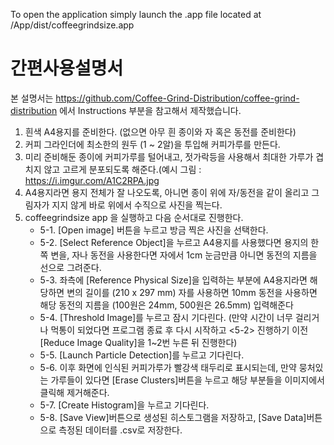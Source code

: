 To open the application simply launch the .app file located at /App/dist/coffeegrindsize.app

# 간편사용설명서
본 설명서는 https://github.com/Coffee-Grind-Distribution/coffee-grind-distribution 에서 Instructions 부분을 참고해서 제작했습니다.

1. 흰색 A4용지를 준비한다. (없으면 아무 흰 종이와 자 혹은 동전를 준비한다)
2. 커피 그라인더에 최소한의 원두 (1 ~ 2알)을 투입해 커피가루를 만든다.
3. 미리 준비해둔 종이에 커피가루를 털어내고, 젓가락등을 사용해서 최대한 가루가 겹치지 않고 고르게 분포되도록 해준다.(예시 그림 : https://i.imgur.com/A1C2RPA.jpg
4. A4용지라면 용지 전체가 잘 나오도록, 아니면 종이 위에 자/동전을 같이 올리고 그림자가 지지 않게 바로 위에서 수직으로 사진을 찍는다.
5. coffeegrindsize app 을 실행하고 다음 순서대로 진행한다.
	- 5-1.  [Open image] 버튼을 누르고 방금 찍은 사진을 선택한다.
	- 5-2.  [Select Reference Object]을 누르고 A4용지를 사용했다면 용지의 한쪽 변을, 자나 동전을 사용한다면 자에서 1cm 눈금만큼 아니면 동전의 지름을 선으로 그려준다.
	- 5-3.  좌측에 [Reference Physical Size]을 입력하는 부분에 
		        A4용지라면 해당하면 변의 길이를 (210 x 297 mm)
		        자를 사용하면 10mm
		        동전을 사용하면 해당 동전의 지름을 (100원은 24mm, 500원은 26.5mm)
	        입력해준다
	- 5-4.  [Threshold Image]를 누르고 잠시 기다린다. (만약 시간이 너무 걸리거나 먹통이 되었다면 프로그램 종료 후 다시 시작하고 <5-2> 진행하기 이전 [Reduce Image Quality]을 1~2번 누른 뒤 진행한다)
	- 5-5.  [Launch Particle Detection]를 누르고 기다린다.
	- 5-6.  이후 화면에 인식된 커피가루가 빨강색 태두리로 표시되는데, 만약 뭉처있는 가루들이 있다면 [Erase Clusters]버튼을 누르고 해당 부분들을 이미지에서 클릭해 제거해준다.
	- 5-7.  [Create Histogram]을 누르고 기다린다.
	- 5-8.  [Save View]버튼으로 생성된 히스토그램을 저장하고, [Save Data]버튼으로 측정된 데이터를 .csv로 저장한다.

